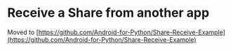 # Receive a Share from another app

Moved to [https://github.com/Android-for-Python/Share-Receive-Example](https://github.com/Android-for-Python/Share-Receive-Example)
